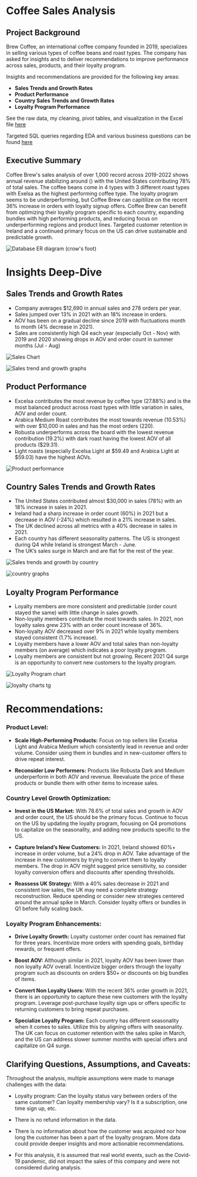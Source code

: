 # Coffee Sales Analysis

## Project Background
Brew Coffee, an international coffee company founded in 2019, specializes in selling various types of coffee beans and roast types. The company has asked for insights and to deliver recommendations to improve performance across sales, products, and their loyalty program.

Insights and recommendations are provided for the following key areas:

- **Sales Trends and Growth Rates**
- **Product Performance**
- **Country Sales Trends and Growth Rates**
- **Loyalty Program Performance**

See the raw data, my cleaning, pivot tables, and visualization in the Excel file [here](https://github.com/patrick-frake/EDA/blob/main/coffeeOrdersData.xlsx)

Targeted SQL queries regarding EDA and various business questions can be found [here](https://github.com/patrick-frake/EDA/blob/main/SQL%20Queries)

## Executive Summary
Coffee Brew's sales analysis of over 1,000 record across 2019-2022 shows annual revenue stabilizing around () with the United States contributing 78% of total sales. The coffee beans come in 4 types with 3 different roast types with Exelsa as the highest performing coffee type. The loyalty program seems to be underperforming, but Coffee Brew can capitilize on the recent 36% increase in orders with loyalty signup offers. Coffee Brew can benefit from optimizing their loyalty program specific to each country, expanding bundles with high performing products, and reducing focus on underperforming regions and product lines. Targeted customer retention in Ireland and a continued primary focus on the US can drive sustainable and predictable growth. 

![Database ER diagram (crow's foot)](https://github.com/user-attachments/assets/69972fe7-d5b0-4733-bb24-f17a2e74a22e)

# Insights Deep-Dive

## Sales Trends and Growth Rates
- Company averages $12,690 in annual sales and 278 orders per year.
- Sales jumped over 13% in 2021 with an 18% increase in orders. 
- AOV has been on a gradual decline since 2019 with fluctuations month to month (4% decrease in 2021).
- Sales are consistently high Q4 each year (especially Oct - Nov) with 2019 and 2020 showing drops in AOV and order count in summer months (Jul - Aug)

![Sales Chart](https://github.com/user-attachments/assets/7cdac6e2-fbbc-4ea0-9deb-c14717cb9581)

![Sales trend and growth graphs](https://github.com/user-attachments/assets/83bad0d7-dd73-4a6e-9012-275372a6b9bf)

## Product Performance
- Excelsa contributes the most revenue by coffee type (27.88%) and is the most balanced product across roast types with little variation in sales, AOV and order count.
- Arabica Medium Roast contributes the most towards revenue (10.53%) with over $10,000 in sales and has the most orders (220).
- Robusta underperforms across the board with the lowest revenue contribution (19.2%) with dark roast having the lowest AOV of all products ($29.31).
- Light roasts (especially Excelsa Light at $59.49 and Arabica Light at $59.03) have the highest AOVs.


![Product performance](https://github.com/user-attachments/assets/d75c9c1e-52bc-4c4e-9799-e8fabaa2a17a)

## Country Sales Trends and Growth Rates
- The United States contributed almost $30,000 in sales (78%) with an 18% increase in sales in 2021.
- Ireland had a sharp increase in order count (60%) in 2021 but a decrease in AOV (-24%) which resulted in a 21% increase in sales. 
- The UK declined across all metrics with a 40% decrease in sales in 2021. 
- Each country has different seasonality patterns. The US is strongest during Q4 while Ireland is strongest March - June.
- The UK’s sales surge in March and are flat for the rest of the year. 

![Sales trends and growth by country](https://github.com/user-attachments/assets/e07ba683-ed27-4685-a13f-59ab405fff09)

![country graphs ](https://github.com/user-attachments/assets/d8ea6180-f074-4ef0-8636-00e43b5189fe)

## Loyalty Program Performance
- Loyalty members are more consistent and predictable (order count stayed the same) with little change in sales growth.
- Non-loyalty members contribute the most towards sales. In 2021, non loyalty sales grew 23% with an order count increase of 36%.
- Non-loyalty AOV decreased over 9% in 2021 while loyalty members stayed consistent (1.7% increase).
- Loyalty members have a lower AOV and total sales than non-loyalty members (on average) which indicates a poor loyalty program. 
- Loyalty members are consistent but not growing. Recent 2021 Q4 surge is an opportunity to convert new customers to the loyalty program.

![Loyalty Program chart](https://github.com/user-attachments/assets/aed296d3-eba8-42c2-a809-d07f27ce9783)

![loyalty charts tg](https://github.com/user-attachments/assets/4b6437dd-5e19-451a-b949-4c1611dd0100)

# Recommendations: 
### Product Level:
- **Scale High-Performing Products:** Focus on top sellers like Excelsa Light and Arabica Medium which consistently lead in revenue and order volume. Consider using them in bundles and in new-customer offers to drive repeat interest. 

- **Reconsider Low Performers:** Products like Robusta Dark and Medium underperform in both AOV and revenue. Reevaluate the price of these products or bundle them with other items to increase sales. 

### Country Level Growth Optimization:
- **Invest in the US Market:** With 78.6% of total sales and growth in AOV and order count, the US should be the primary focus. Continue to focus on the US by updating the loyalty program, focusing on Q4 promotions to capitalize on the seasonality, and  adding new products specific to the US.

- **Capture Ireland’s New Customers:** In 2021, Ireland showed 60%+ increase in order volume, but a 24% drop in AOV. Take advantage of the increase in new customers by trying to convert them to loyalty members. The drop in AOV might suggest price sensitivity, so consider loyalty conversion offers and discounts after spending thresholds. 

- **Reassess UK Strategy:** With a 40% sales decrease in 2021 and consistent low sales, the UK may need a complete strategy reconstruction. Reduce spending or consider new strategies centered around the annual spike in March. Consider loyalty offers or bundles in Q1 before fully scaling back. 

### Loyalty Program Enhancements:
- **Drive Loyalty Growth:** Loyalty customer order count has remained flat for three years. Incentivize more orders with spending goals, birthday rewards, or frequent offers.

- **Boost AOV:** Although similar in 2021, loyalty AOV has been lower than non loyalty AOV overall. Incentivize bigger orders through the loyalty program such as discounts on orders $50+ or discounts on big bundles of items.

- **Convert Non Loyalty Users:** With the recent 36% order growth in 2021, there is an opportunity to capture these new customers with the loyalty program. Leverage post-purchase loyalty sign ups or offers specific to returning customers to bring repeat purchases. 

- **Specialize Loyalty Program:** Each country has different seasonality when it comes to sales. Utilize this by aligning offers with seasonality. The UK can focus on customer retention with the sales spike in March, and the US can address slower summer months with special offers and capitalize on Q4 surge.

## Clarifying Questions, Assumptions, and Caveats:
Throughout the analysis, multiple assumptions were made to manage challenges with the data:

- Loyalty program: Can the loyalty status vary between orders of the same customer? Can loyalty membership vary? Is it a subscription, one time sign up, etc.

- There is no refund information in the data.

- There is no information about how the customer was acquired nor how long the customer has been a part of the loyalty program. More data could provide deeper insights and more actionable recommendations.

- For this analysis, it is assumed that real world events, such as the Covid-19 pandemic, did not impact the sales of this company and were not considered during analysis.






